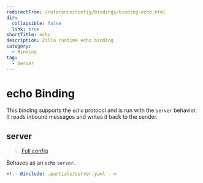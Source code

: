 ```yaml
---
redirectFrom: /reference/config/bindings/binding-echo.html
dir:
  collapsible: false
  link: true
shortTitle: echo
description: Zilla runtime echo binding
category:
  - Binding
tag:
  - Server
---
```


# echo Binding

This binding supports the `echo` protocol and is run with the `server` behavior. It reads inbound messages and writes it back to the sender.

## server

> [Full config](./server.md)

Behaves as an `echo` `server`.

```yaml {3}
<!-- @include: .partials/server.yaml -->
```
